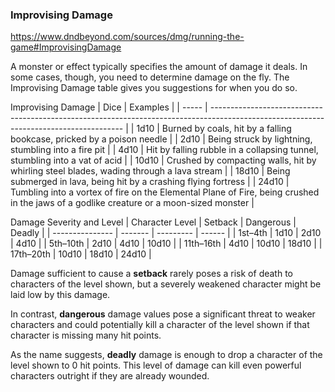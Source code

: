 ### Improvising Damage
https://www.dndbeyond.com/sources/dmg/running-the-game#ImprovisingDamage

A monster or effect typically specifies the amount of damage it deals. In some cases, though, you need to determine damage on the fly. The Improvising Damage table gives you suggestions for when you do so.


Improvising Damage
| Dice  | Examples                                                                                                                               |
| ----- | -------------------------------------------------------------------------------------------------------------------------------------- |
| 1d10  | Burned by coals, hit by a falling bookcase, pricked by a poison needle                                                                 |
| 2d10  | Being struck by lightning, stumbling into a fire pit                                                                                   |
| 4d10  | Hit by falling rubble in a collapsing tunnel, stumbling into a vat of acid                                                             |
| 10d10 | Crushed by compacting walls, hit by whirling steel blades, wading through a lava stream                                                |
| 18d10 | Being submerged in lava, being hit by a crashing flying fortress                                                                       |
| 24d10 | Tumbling into a vortex of fire on the Elemental Plane of Fire, being crushed in the jaws of a godlike creature or a moon-sized monster |



Damage Severity and Level
| Character Level | Setback | Dangerous | Deadly |
| --------------- | ------- | --------- | ------ |
| 1st–4th         | 1d10    | 2d10      | 4d10   |
| 5th–10th        | 2d10    | 4d10      | 10d10  |
| 11th–16th       | 4d10    | 10d10     | 18d10  |
| 17th–20th       | 10d10   | 18d10     | 24d10  |

Damage sufficient to cause a **setback** rarely poses a risk of death to characters of the level shown, but a severely weakened character might be laid low by this damage.

In contrast, **dangerous** damage values pose a significant threat to weaker characters and could potentially kill a character of the level shown if that character is missing many hit points.

As the name suggests, **deadly** damage is enough to drop a character of the level shown to 0 hit points. This level of damage can kill even powerful characters outright if they are already wounded.